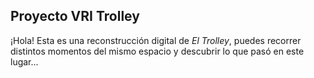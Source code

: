 ## Proyecto VRI Trolley

¡Hola! Esta es una reconstrucción digital de _El Trolley_, puedes recorrer distintos momentos del mismo espacio y descubrir lo que pasó en este lugar...

